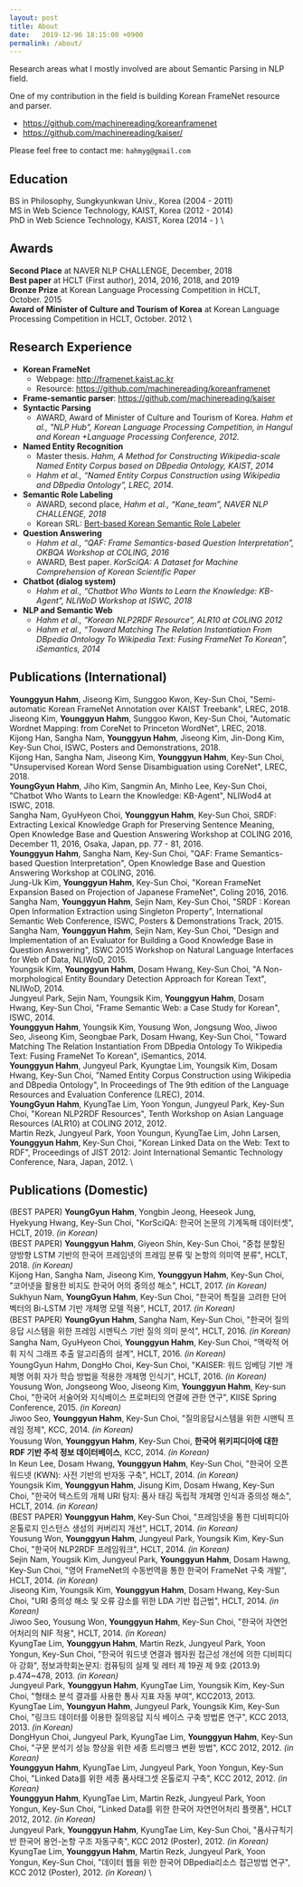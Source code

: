 ```yaml
---
layout: post
title: About
date:   2019-12-96 18:15:00 +0900
permalink: /about/
---
```


Research areas what I mostly involved are about Semantic Parsing in NLP field. 

One of my contribution in the field is building Korean FrameNet resource and parser.
- https://github.com/machinereading/koreanframenet
- https://github.com/machinereading/kaiser/

Please feel free to contact me: `hahmyg@gmail.com`

## Education
BS in Philosophy, Sungkyunkwan Univ., Korea (2004 - 2011) \
MS in Web Science Technology, KAIST, Korea (2012 - 2014) \
PhD in Web Science Technology, KAIST, Korea (2014 - ) \

## Awards
**Second Place** at NAVER NLP CHALLENGE, December, 2018 \
**Best paper** at HCLT (First author), 2014, 2016, 2018, and 2019 \
**Bronze Prize** at Korean Language Processing Competition in HCLT, October. 2015 \
**Award of Minister of Culture and Tourism of Korea** at Korean Language Processing Competition in HCLT, October. 2012 \

## Research Experience
- **Korean FrameNet**
  - Webpage: http://framenet.kaist.ac.kr
  - Resource: https://github.com/machinereading/koreanframenet
- **Frame-semantic parser**: https://github.com/machinereading/kaiser
- **Syntactic Parsing**
  - AWARD, Award of Minister of Culture and Tourism of Korea. *Hahm et al., "NLP Hub", Korean Language Processing Competition, in Hangul and Korean +Language Processing Conference, 2012.* 
- **Named Entity Recognition**
  - Master thesis. *Hahm, A Method for Constructing Wikipedia-scale Named Entity Corpus based on DBpedia Ontology, KAIST, 2014*
  - *Hahm et al., “Named Entity Corpus Construction using Wikipedia and DBpedia Ontology”, LREC, 2014.*
- **Semantic Role Labeling**
  - AWARD, second place, *Hahm et al., “Kane_team”, NAVER NLP CHALLENGE, 2018*
  - Korean SRL: [Bert-based Korean Semantic Role Labeler](https://github.com/machinereading/BERT_for_Korean_SRL)
- **Question Answering**
  - *Hahm et al., “QAF: Frame Semantics-based Question Interpretation”, OKBQA Workshop at COLING, 2016*
  - AWARD, Best paper. *KorSciQA: A Dataset for Machine Comprehension of Korean Scientific Paper*
- **Chatbot (dialog system)**
  - *Hahm et al., “Chatbot Who Wants to Learn the Knowledge: KB-Agent”, NLIWoD Workshop at ISWC, 2018*
- **NLP and Semantic Web**
  - *Hahm et al., “Korean NLP2RDF Resource”, ALR10 at COLING 2012*
  - *Hahm et al., “Toward Matching The Relation Instantiation From DBpedia Ontology To Wikipedia Text: Fusing FrameNet To Korean”, iSemantics, 2014*
  
  
## Publications (International)
**Younggyun Hahm**, Jiseong Kim, Sunggoo Kwon, Key-Sun Choi, "Semi-automatic Korean FrameNet Annotation over KAIST Treebank", LREC, 2018. \
Jiseong Kim, **Younggyun Hahm**, Sunggoo Kwon, Key-Sun Choi, "Automatic Wordnet Mapping: from CoreNet to Princeton WordNet", LREC, 2018. \
Kijong Han, Sangha Nam, **Younggyun Hahm**, Jiseong Kim, Jin-Dong Kim, Key-Sun Choi, ISWC, Posters and Demonstrations, 2018. \
Kijong Han, Sangha Nam, Jiseong Kim, **Younggyun Hahm**, Key-Sun Choi, "Unsupervised Korean Word Sense Disambiguation using CoreNet", LREC, 2018. \
**YoungGyun Hahm**, Jiho Kim, Sangmin An, Minho Lee, Key-Sun Choi, "Chatbot Who Wants to Learn the Knowledge: KB-Agent", NLIWod4 at ISWC, 2018. \
Sangha Nam, GyuHyeon Choi, **Younggyun Hahm**, Key-Sun Choi, SRDF: Extracting Lexical Knowledge Graph for Preserving Sentence Meaning, Open Knowledge Base and Question Answering Workshop at COLING 2016, December 11, 2016, Osaka, Japan, pp. 77 - 81, 2016. \
**Younggyun Hahm**, Sangha Nam, Key-Sun Choi, "QAF: Frame Semantics-based Question Interpretation", Open Knowledge Base and Question Answering Workshop at COLING, 2016. \
Jung-Uk Kim, **Younggyun Hahm**, Key-Sun Choi, "Korean FrameNet Expansion Based on Projection of Japanese FrameNet", Coling 2016, 2016. \
Sangha Nam, **Younggyun Hahm**, Sejin Nam, Key-Sun Choi, "SRDF : Korean Open Information Extraction using Singleton Property", International Semantic Web Conference, ISWC, Posters & Demonstrations Track, 2015. \
Sangha Nam, **Younggyun Hahm**, Sejin Nam, Key-Sun Choi, "Design and Implementation of an Evaluator for Building a Good Knowledge Base in Question Answering", ISWC 2015 Workshop on Natural Language Interfaces for Web of Data, NLIWoD, 2015. \
Youngsik Kim, **Younggyun Hahm**, Dosam Hwang, Key-Sun Choi, "A Non-morphological Entity Boundary Detection Approach for Korean Text", NLIWoD, 2014. \
Jungyeul Park, Sejin Nam, Youngsik Kim, **Younggyun Hahm**, Dosam Hwang, Key-Sun Choi, "Frame Semantic Web: a Case Study for Korean", ISWC, 2014. \
**Younggyun Hahm**, Youngsik Kim, Yousung Won, Jongsung Woo, Jiwoo Seo, Jiseong Kim, Seongbae Park, Dosam Hwang, Key-Sun Choi, "Toward Matching The Relation Instantiation From DBpedia Ontology To Wikipedia Text: Fusing FrameNet To Korean", iSemantics, 2014. \
**Younggyun Hahm**, Jungyeul Park, Kyungtae Lim, Youngsik Kim, Dosam Hwang, Key-Sun Choi, "Named Entity Corpus Construction using Wikipedia and DBpedia Ontology", In Proceedings of The 9th edition of the Language Resources and Evaluation Conference (LREC), 2014. \
**YoungGyun Hahm**, KyungTae Lim, Yoon Yongun, Jungyeul Park, Key-Sun Choi, "Korean NLP2RDF Resources", Tenth Workshop on Asian Language Resources (ALR10) at COLING 2012, 2012. \
Martin Rezk, Jungyeul Park, Yoon Youngun, KyungTae Lim, John Larsen, **Younggyun Hahm**, Key-Sun Choi, "Korean Linked Data on the Web: Text to RDF", Proceedings of JIST 2012: Joint International Semantic Technology Conference, Nara, Japan, 2012. \

## Publications (Domestic)
(BEST PAPER) **YoungGyun Hahm**, Yongbin Jeong, Heeseok Jung, Hyekyung Hwang, Key-Sun Choi, "KorSciQA: 한국어 논문의 기계독해 데이터셋", HCLT, 2019. *(in Korean)* \
(BEST PAPER) **Younggyun Hahm**, Giyeon Shin, Key-Sun Choi, "중첩 분할된 양방향 LSTM 기반의 한국어 프레임넷의 프레임 분류 및 논항의 의미역 분류", HCLT, 2018. *(in Korean)* \
Kijong Han, Sangha Nam, Jiseong Kim, **Younggyun Hahm**, Key-Sun Choi, "코어넷을 활용한 비지도 한국어 어의 중의성 해소", HCLT, 2017. *(in Korean)* \
Sukhyun Nam, **YoungGyun Hahm**, Key-Sun Choi, "한국어 특질을 고려한 단어 벡터의 Bi-LSTM 기반 개체명 모델 적용", HCLT, 2017. *(in Korean)* \
(BEST PAPER) **YoungGyun Hahm**, Sangha Nam, Key-Sun Choi, "한국어 질의응답 시스템을 위한 프레임 시멘틱스 기반 질의 의미 분석", HCLT, 2016. *(in Korean)* \
Sangha Nam, GyuHyeon Choi, **Younggyun Hahm**, Key-Sun Choi, "맥락적 어휘 지식 그래프 추출 알고리즘의 설계", HCLT, 2016. *(in Korean)* \
YoungGyun Hahm, DongHo Choi, Key-Sun Choi, "KAISER: 워드 임베딩 기반 개체명 어휘 자가 학습 방법을 적용한 개체명 인식기", HCLT, 2016. *(in Korean)* \
Yousung Won, Jongseong Woo, Jiseong Kim, **Younggyun Hahm**, Key-sun Choi, "한국어 서술어와 지식베이스 프로퍼티의 연결에 관한 연구", KIISE Spring Conference, 2015. *(in Korean)* \
Jiwoo Seo, **Younggyun Hahm**, Key-Sun Choi, "질의응답시스템을 위한 시맨틱 프레임 정제", KCC, 2014. *(in Korean)* \
Yousung Won, **Younggyun Hahm**, Key-Sun Choi, **한국어 위키피디아에 대한 RDF 기반 주석 정보 데이터베이스**, KCC, 2014. *(in Korean)* \
In Keun Lee, Dosam Hwang, **Younggyun Hahm**, Key-Sun Choi, "한국어 오픈 워드넷 (KWN): 사전 기반의 반자동 구축", HCLT, 2014. *(in Korean)* \
Youngsik Kim, **Younggyun Hahm**, Jisung Kim, Dosam Hwang, Key-Sun Choi, "한국어 텍스트의 개체 URI 탐지: 품사 태깅 독립적 개체명 인식과 중의성 해소", HCLT, 2014. *(in Korean)* \
(BEST PAPER) **Younggyun Hahm**, Key-Sun Choi, "프레임넷을 통한 디비피디아 온톨로지 인스턴스 생성의 커버리지 개선", HCLT, 2014. *(in Korean)* \
Yousung Won, **Younggyun Hahm**, Jungyeul Park, Youngsik Kim, Key-Sun Choi, "한국어 NLP2RDF 프레임워크", HCLT, 2014. *(in Korean)* \
Sejin Nam, Yougsik Kim, Jungyeul Park, **Younggyun Hahm**, Dosam Hawng, Key-Sun Choi, "영어 FrameNet의 수동번역을 통한 한국어 FrameNet 구축 개발", HCLT, 2014. *(in Korean)* \
Jiseong Kim, Youngsik Kim, **Younggyun Hahm**, Dosam Hwang, Key-Sun Choi, "URI 중의성 해소 및 오류 감소를 위한 LDA 기반 접근법", HCLT, 2014. *(in Korean)* \
Jiwoo Seo, Yousung Won, **Younggyun Hahm**, Key-Sun Choi, "한국어 자연언어처리의 NIF 적용", HCLT, 2014. *(in Korean)* \
KyungTae Lim, **Younggyun Hahm**, Martin Rezk, Jungyeul Park, Yoon Yongun, Key-Sun Choi, "한국어 워드넷 연결과 웹자원 접근성 개선에 의한 디비피디아 강화", 정보과학회논문지: 컴퓨팅의 실제 및 레터 제 19권 제 9호 (2013.9) p.474~478, 2013. *(in Korean)* \
Jungyeul Park, **Younggyun Hahm**, KyungTae Lim, Youngsik Kim, Key-Sun Choi, "형태소 분석 결과를 사용한 통사 지표 자동 부여", KCC2013, 2013. \
KyungTae Lim, **Youngyun Hahm**, Jungyeul Park, Youngsik Kim, Key-Sun Choi, "링크드 데이터를 이용한 질의응답 지식 베이스 구축 방법론 연구", KCC 2013, 2013. *(in Korean)* \
DongHyun Choi, Jungyeul Park, KyungTae Lim, **Younggyun Hahm**, Key-Sun Choi, "구문 분석기 성능 향상을 위한 세종 트리뱅크 변환 방법", KCC 2012, 2012. *(in Korean)* \
**Younggyun Hahm**, KyungTae Lim, Jungyeul Park, Yoon Yongun, Key-Sun Choi, "Linked Data를 위한 세종 품사태그셋 온톨로지 구축", KCC 2012, 2012. *(in Korean)* \
**Younggyun Hahm**, KyungTae Lim, Martin Rezk, Jungyeul Park, Yoon Yongun, Key-Sun Choi, "Linked Data를 위한 한국어 자연언어처리 플랫폼", HCLT 2012, 2012. *(in Korean)* \
Jungyeul Park, **Younggyun Hahm**, KyungTae Lim, Key-Sun Choi, "품사규칙기반 한국어 용언-논항 구조 자동구축", KCC 2012 (Poster), 2012. *(in Korean)* \
KyungTae Lim, **Younggyun Hahm**, Martin Rezk, Jungyeul Park, Yoon Yongun, Key-Sun Choi, "데이터 웹을 위한 한국어 DBpedia리소스 접근방법 연구", KCC 2012 (Poster), 2012. *(in Korean)* \
